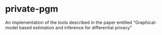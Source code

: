 # private-pgm
An implementation of the tools described in the paper entitled "Graphical-model based estimation and inference for differential privacy"
